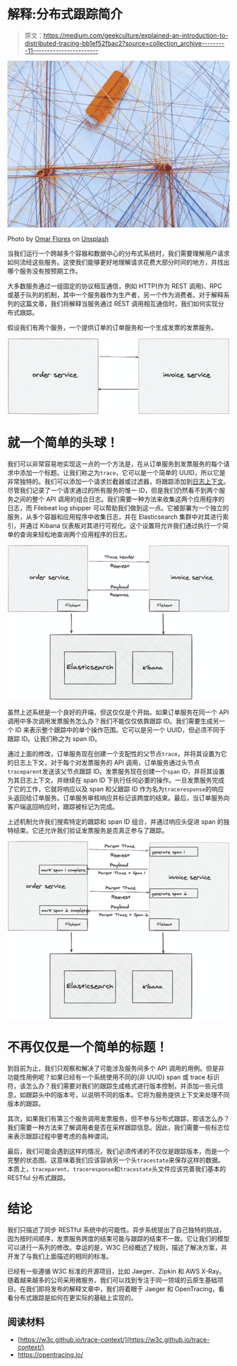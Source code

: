 # 解释:分布式跟踪简介

> 原文：<https://medium.com/geekculture/explained-an-introduction-to-distributed-tracing-bb1ef52fbac2?source=collection_archive---------11----------------------->

![](img/0ce606109af74a1f572dc0b4154b9a9f.png)

Photo by [Omar Flores](https://unsplash.com/@colorflores?utm_source=medium&utm_medium=referral) on [Unsplash](https://unsplash.com?utm_source=medium&utm_medium=referral)

当我们运行一个跨越多个容器和数据中心的分布式系统时，我们需要理解用户请求如何流经这些服务。这使我们能够更好地理解请求花费大部分时间的地方，并找出哪个服务没有按预期工作。

大多数服务通过一组固定的协议相互通信，例如 HTTP(作为 REST 调用)、RPC 或基于队列的机制，其中一个服务器作为生产者，另一个作为消费者。对于解释系列的这篇文章，我们将解释当服务通过 REST 调用相互通信时，我们如何实现分布式跟踪。

假设我们有两个服务，一个提供订单的订单服务和一个生成发票的发票服务。

![](img/a79b70138e9c8d8dcad905faf435eba9.png)

# 就一个简单的头球！

我们可以非常容易地实现这一点的一个方法是，在从订单服务到发票服务的每个请求中添加一个标题。让我们称之为`trace`，它可以是一个简单的 UUID，所以它是非常独特的。我们可以添加一个请求拦截器或过滤器，将跟踪添加到[日志上下文](http://logback.qos.ch/manual/mdc.html)。尽管我们记录了一个请求通过的所有服务的惟一 ID，但是我们仍然看不到两个服务之间的整个 API 调用的组合日志。我们需要一种方法来收集这两个应用程序的日志，而 Filebeat log shipper 可以帮助我们做到这一点。它被部署为一个独立的服务，从多个容器和应用程序中收集日志，并在 Elasticsearch 集群中对其进行索引，并通过 Kibana 仪表板对其进行可视化。这个设置将允许我们通过执行一个简单的查询来轻松地查询两个应用程序的日志。

![](img/1f479708bd50e3276cba37ab1faefb20.png)

虽然上述系统是一个良好的开端，但这仅仅是个开始。如果订单服务在同一个 API 调用中多次调用发票服务怎么办？我们不能仅仅依靠跟踪 ID。我们需要生成另一个 ID 来表示整个跟踪中的单个操作范围。它可以是另一个 UUID，但必须不同于跟踪 ID。让我们称之为 span ID。

通过上面的修改，订单服务现在创建一个支配性的父节点`trace`，并将其设置为它的日志上下文，对于每个对发票服务的 API 调用，订单服务通过头节点`traceparent`发送该父节点跟踪 ID。发票服务现在创建一个`span` ID，并将其设置为其日志上下文，并继续在 span ID 下执行任何必要的操作。一旦发票服务完成了它的工作，它就将响应以及 span 和父跟踪 ID 作为名为`traceresponse`的响应头返回给订单服务。订单服务审核响应并标记该跨度的结束。最后，当订单服务向客户端返回响应时，跟踪被标记为完成。

上述机制允许我们搜索特定的跟踪和 span ID 组合，并通过响应头促进 span 的独特结束。它还允许我们验证发票服务是否真正参与了跟踪。

![](img/771f1b6deba1a82cd4053062f079ee7c.png)

# 不再仅仅是一个简单的标题！

到目前为止，我们只观察和解决了可能涉及服务间多个 API 调用的用例。但是非功能性用例呢？如果已经有一个系统使用不同的(非 UUID) span 或 trace 标识符，该怎么办？我们需要对我们的跟踪生成格式进行版本控制，并添加一些元信息，如跟踪头中的版本号，以说明不同的版本。它将为服务提供上下文来处理不同版本的跟踪。

其次，如果我们有第三个服务调用发票服务，但不参与分布式跟踪，那该怎么办？我们需要一种方法来了解调用者是否在采样跟踪信息。因此，我们需要一些标志位来表示跟踪过程中要考虑的各种谓词。

最后，我们可能会遇到这样的情况，我们必须传递的不仅仅是跟踪版本，而是一个完整的状态图。这意味着我们应该容纳另一个头`tracestate`来保存这样的数据。本质上，`traceparent`、`traceresponse`和`tracestate`头文件应该完善我们基本的 RESTful 分布式跟踪。

# 结论

我们只描述了同步 RESTful 系统中的可能性。异步系统提出了自己独特的挑战，因为按时间顺序，发票服务跨度的结束可能与跟踪的结束不一致。它让我们的模型可以进行一系列的修改。幸运的是，W3C 已经概述了规则，描述了解决方案，并开发了与我们上面描述的相同的标准。

已经有一些遵循 W3C 标准的开源项目，比如 Jaeger、Zipkin 和 AWS X-Ray。随着越来越多的公司采用微服务，我们可以找到专注于同一领域的云原生基础项目。在我们即将发布的解释文章中，我们将着眼于 Jaeger 和 OpenTracing，看看分布式跟踪是如何在更实际的基础上实现的。

## 阅读材料

*   [https://w3c.github.io/trace-context/](https://w3c.github.io/trace-context/)
*   https://opentracing.io/